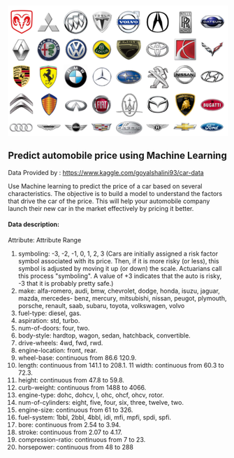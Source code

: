 ![](auto_logo.png)
## Predict automobile price using Machine Learning

Data Provided by : https://www.kaggle.com/goyalshalini93/car-data

Use Machine learning to predict the price of a car based on several characteristics. The objective is to
build a model to understand the factors that drive the car of the price. This will help your automobile
company launch their new car in the market effectively by pricing it better.

#### Data description:

Attribute: Attribute Range
1. symboling: -3, -2, -1, 0, 1, 2, 3
(Cars are initially assigned a risk factor symbol associated with its price. Then, if it is more risky (or less),
this symbol is adjusted by moving it up (or down) the scale. Actuarians call this process "symboling". A
value of +3 indicates that the auto is risky, -3 that it is probably pretty safe.)
2. make: alfa-romero, audi, bmw, chevrolet, dodge, honda, isuzu, jaguar, mazda, mercedes- benz,
mercury, mitsubishi, nissan, peugot, plymouth, porsche, renault, saab, subaru, toyota, volkswagen,
volvo
3. fuel-type: diesel, gas.
4. aspiration: std, turbo.
5. num-of-doors: four, two.
6. body-style: hardtop, wagon, sedan, hatchback, convertible.
7. drive-wheels: 4wd, fwd, rwd.
8. engine-location: front, rear.
9. wheel-base: continuous from 86.6 120.9.
10. length: continuous from 141.1 to 208.1. 11
width: continuous from 60.3 to 72.3.
12. height: continuous from 47.8 to 59.8.
13. curb-weight: continuous from 1488 to 4066.
14. engine-type: dohc, dohcv, l, ohc, ohcf, ohcv, rotor.
15. num-of-cylinders: eight, five, four, six, three, twelve, two.
16. engine-size: continuous from 61 to 326.
17. fuel-system: 1bbl, 2bbl, 4bbl, idi, mfi, mpfi, spdi, spfi.
18. bore: continuous from 2.54 to 3.94.
19. stroke: continuous from 2.07 to 4.17.
20. compression-ratio: continuous from 7 to 23.
21. horsepower: continuous from 48 to 288
